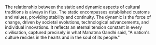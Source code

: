 
The relationship between the static and dynamic aspects of cultural traditions is always in flux. The static encompasses established customs and values, providing stability and continuity. The dynamic is the force of change, driven by societal evolutions, technological advancements, and individual innovations. It reflects an eternal tension constant in every civilisation, captured precisely in what Mahatma Gandhi said, "A nation's culture resides in the hearts and in the soul of its people."

